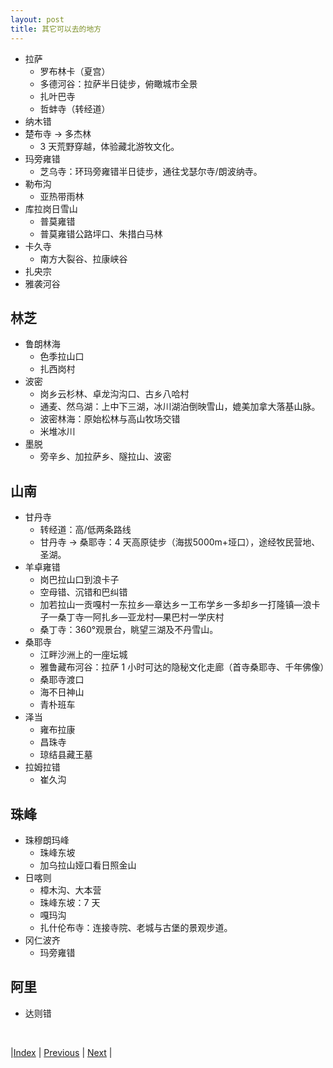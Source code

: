 ```yaml
---
layout: post
title: 其它可以去的地方
---
```


- 拉萨
  - 罗布林卡（夏宫）
  - ​​多德河谷​​：拉萨半日徒步，俯瞰城市全景
  - 扎叶巴寺
  - ​​哲蚌寺（转经道）
- 纳木错
- ​​楚布寺 → 多杰林
  - 3 天荒野穿越，体验藏北游牧文化。
- 玛旁雍错
  - ​​芝乌寺​​：环玛旁雍错半日徒步，通往戈瑟尔寺/朗波纳寺。
- 勒布沟
  - 亚热带雨林
- 库拉岗日雪山
  - 普莫雍错
  - 普莫雍错公路坪口、朱措白马林
- 卡久寺
  - 南方大裂谷、拉康峡谷
- 扎央宗
- 雅袭河谷

## 林芝

- 鲁朗林海
  - 色季拉山口
  - 扎西岗村
- 波密
  - 岗乡云杉林、卓龙沟沟口、古乡八哈村
  - 通麦、然乌湖：上中下三湖，冰川湖泊倒映雪山，媲美加拿大落基山脉。
  - 波密林海：原始松林与高山牧场交错
  - ​​米堆冰川
- 墨脱
  - 旁辛乡、加拉萨乡、隧拉山、波密

## 山南
- ​​甘丹寺
  - 转经道：高/低两条路线
  - ​​甘丹寺 → 桑耶寺​​：4 天高原徒步（海拔5000m+垭口），途经牧民营地、圣湖。
- 羊卓雍错
  - 岗巴拉山口到浪卡子
  - 空母错、沉错和巴纠错
  - 加若拉山一贡嘎村一东拉乡—章达乡ー工布学乡一多却乡一打隆镇—浪卡子一桑丁寺一阿扎乡—亚龙村—果巴村一学庆村
  - ​​桑丁寺：360°观景台，眺望三湖及不丹雪山。
- 桑耶寺
  - 江畔沙洲上的一座坛城
  - 雅鲁藏布河谷​​：拉萨 1 小时可达的隐秘文化走廊（首寺桑耶寺、千年佛像）
  - 桑耶寺渡口
  - 海不日神山
  - 青朴班车
- 泽当
  - 雍布拉康
  - 昌珠寺
  - 琼结县藏王墓
- 拉姆拉错
  - 崔久沟

## 珠峰

- 珠穆朗玛峰
  - 珠峰东坡
  - 加乌拉山娅口看日照金山
- 日喀则
  - 樟木沟、大本营
  - 珠峰东坡：7 天
  - 嘎玛沟
  - ​​扎什伦布寺：连接寺院、老城与古堡的景观步道。
- ​​冈仁波齐
  - ​​玛旁雍错

## 阿里

- ​​达则错

<br/>

|[Index](../) | [Previous](105-medicine) | [Next](../101-refer) |
